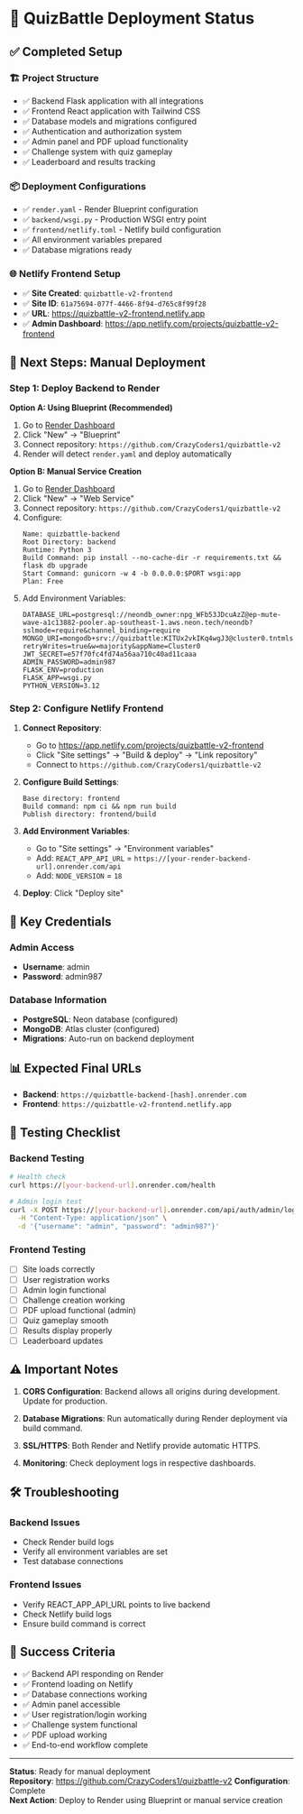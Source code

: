 # 🚀 QuizBattle Deployment Status

## ✅ Completed Setup

### 🏗️ Project Structure
- ✅ Backend Flask application with all integrations
- ✅ Frontend React application with Tailwind CSS
- ✅ Database models and migrations configured
- ✅ Authentication and authorization system
- ✅ Admin panel and PDF upload functionality
- ✅ Challenge system with quiz gameplay
- ✅ Leaderboard and results tracking

### 📦 Deployment Configurations
- ✅ `render.yaml` - Render Blueprint configuration
- ✅ `backend/wsgi.py` - Production WSGI entry point
- ✅ `frontend/netlify.toml` - Netlify build configuration
- ✅ All environment variables prepared
- ✅ Database migrations ready

### 🌐 Netlify Frontend Setup
- ✅ **Site Created**: `quizbattle-v2-frontend`
- ✅ **Site ID**: `61a75694-077f-4466-8f94-d765c8f99f28`
- ✅ **URL**: https://quizbattle-v2-frontend.netlify.app
- ✅ **Admin Dashboard**: https://app.netlify.com/projects/quizbattle-v2-frontend

## 🎯 Next Steps: Manual Deployment

### Step 1: Deploy Backend to Render

**Option A: Using Blueprint (Recommended)**
1. Go to [Render Dashboard](https://dashboard.render.com)
2. Click "New" → "Blueprint"
3. Connect repository: `https://github.com/CrazyCoders1/quizbattle-v2`
4. Render will detect `render.yaml` and deploy automatically

**Option B: Manual Service Creation**
1. Go to [Render Dashboard](https://dashboard.render.com)
2. Click "New" → "Web Service"
3. Connect repository: `https://github.com/CrazyCoders1/quizbattle-v2`
4. Configure:
   ```
   Name: quizbattle-backend
   Root Directory: backend
   Runtime: Python 3
   Build Command: pip install --no-cache-dir -r requirements.txt && flask db upgrade
   Start Command: gunicorn -w 4 -b 0.0.0.0:$PORT wsgi:app
   Plan: Free
   ```
5. Add Environment Variables:
   ```
   DATABASE_URL=postgresql://neondb_owner:npg_WFb53JDcuAzZ@ep-mute-wave-a1c13882-pooler.ap-southeast-1.aws.neon.tech/neondb?sslmode=require&channel_binding=require
   MONGO_URI=mongodb+srv://quizbattle:KITUx2vkIKq4wgJ3@cluster0.tntmlsa.mongodb.net/?retryWrites=true&w=majority&appName=Cluster0
   JWT_SECRET=e57f70fc4fd74a56aa710c40ad11caaa
   ADMIN_PASSWORD=admin987
   FLASK_ENV=production
   FLASK_APP=wsgi.py
   PYTHON_VERSION=3.12
   ```

### Step 2: Configure Netlify Frontend

1. **Connect Repository**:
   - Go to https://app.netlify.com/projects/quizbattle-v2-frontend
   - Click "Site settings" → "Build & deploy" → "Link repository"
   - Connect to `https://github.com/CrazyCoders1/quizbattle-v2`

2. **Configure Build Settings**:
   ```
   Base directory: frontend
   Build command: npm ci && npm run build
   Publish directory: frontend/build
   ```

3. **Add Environment Variables**:
   - Go to "Site settings" → "Environment variables"
   - Add: `REACT_APP_API_URL` = `https://[your-render-backend-url].onrender.com/api`
   - Add: `NODE_VERSION` = `18`

4. **Deploy**: Click "Deploy site"

## 🔑 Key Credentials

### Admin Access
- **Username**: admin
- **Password**: admin987

### Database Information
- **PostgreSQL**: Neon database (configured)
- **MongoDB**: Atlas cluster (configured)
- **Migrations**: Auto-run on backend deployment

## 📊 Expected Final URLs
- **Backend**: `https://quizbattle-backend-[hash].onrender.com`
- **Frontend**: `https://quizbattle-v2-frontend.netlify.app`

## 🧪 Testing Checklist

### Backend Testing
```bash
# Health check
curl https://[your-backend-url].onrender.com/health

# Admin login test
curl -X POST https://[your-backend-url].onrender.com/api/auth/admin/login \
  -H "Content-Type: application/json" \
  -d '{"username": "admin", "password": "admin987"}'
```

### Frontend Testing
- [ ] Site loads correctly
- [ ] User registration works
- [ ] Admin login functional
- [ ] Challenge creation working
- [ ] PDF upload functional (admin)
- [ ] Quiz gameplay smooth
- [ ] Results display properly
- [ ] Leaderboard updates

## ⚠️ Important Notes

1. **CORS Configuration**: Backend allows all origins during development. Update for production.

2. **Database Migrations**: Run automatically during Render deployment via build command.

3. **SSL/HTTPS**: Both Render and Netlify provide automatic HTTPS.

4. **Monitoring**: Check deployment logs in respective dashboards.

## 🛠️ Troubleshooting

### Backend Issues
- Check Render build logs
- Verify all environment variables are set
- Test database connections

### Frontend Issues
- Verify REACT_APP_API_URL points to live backend
- Check Netlify build logs
- Ensure build command is correct

## 🎉 Success Criteria
- ✅ Backend API responding on Render
- ✅ Frontend loading on Netlify  
- ✅ Database connections working
- ✅ Admin panel accessible
- ✅ User registration/login working
- ✅ Challenge system functional
- ✅ PDF upload working
- ✅ End-to-end workflow complete

---

**Status**: Ready for manual deployment  
**Repository**: https://github.com/CrazyCoders1/quizbattle-v2
**Configuration**: Complete  
**Next Action**: Deploy to Render using Blueprint or manual service creation